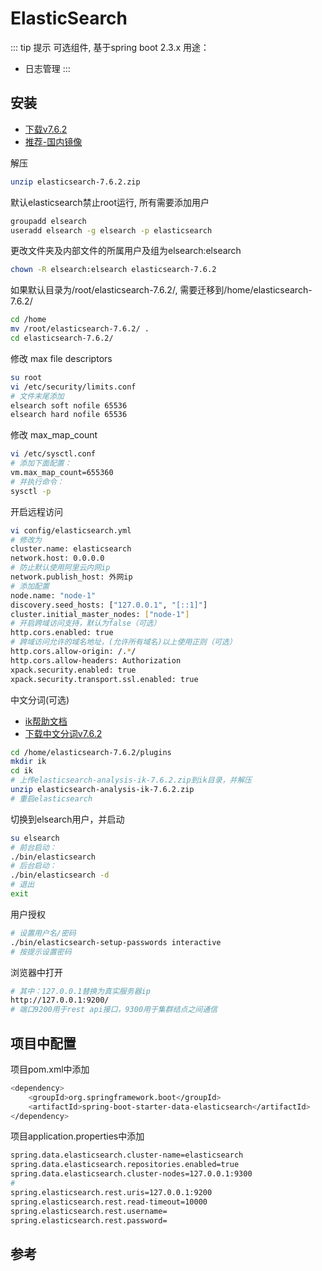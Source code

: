 # ElasticSearch

::: tip 提示
可选组件, 基于spring boot 2.3.x
用途：

* 日志管理
:::

## 安装

<!-- * [下载](https://www.elastic.co/downloads/elasticsearch) -->
<!-- * [下载v6.2](https://www.elastic.co/guide/en/elasticsearch/reference/6.2/zip-targz.html) -->
* [下载v7.6.2](https://artifacts.elastic.co/downloads/elasticsearch/elasticsearch-7.6.2-linux-x86_64.tar.gz)
* [推荐-国内镜像](https://www.newbe.pro/Mirrors/Mirrors-Elasticsearch/)

解压

```bash
unzip elasticsearch-7.6.2.zip
```

默认elasticsearch禁止root运行, 所有需要添加用户

```bash
groupadd elsearch
useradd elsearch -g elsearch -p elasticsearch
```

更改文件夹及内部文件的所属用户及组为elsearch:elsearch

```bash
chown -R elsearch:elsearch elasticsearch-7.6.2
```

如果默认目录为/root/elasticsearch-7.6.2/, 需要迁移到/home/elasticsearch-7.6.2/

```bash
cd /home
mv /root/elasticsearch-7.6.2/ .
cd elasticsearch-7.6.2/
```

修改 max file descriptors

```bash
su root
vi /etc/security/limits.conf
# 文件末尾添加
elsearch soft nofile 65536
elsearch hard nofile 65536
```

修改 max_map_count

```bash
vi /etc/sysctl.conf
# 添加下面配置：
vm.max_map_count=655360
# 并执行命令：
sysctl -p
```

开启远程访问

```bash
vi config/elasticsearch.yml
# 修改为
cluster.name: elasticsearch
network.host: 0.0.0.0
# 防止默认使用阿里云内网ip
network.publish_host: 外网ip
# 添加配置
node.name: "node-1"
discovery.seed_hosts: ["127.0.0.1", "[::1]"]
cluster.initial_master_nodes: ["node-1"]
# 开启跨域访问支持，默认为false（可选）
http.cors.enabled: true
# 跨域访问允许的域名地址，(允许所有域名)以上使用正则（可选）
http.cors.allow-origin: /.*/
http.cors.allow-headers: Authorization
xpack.security.enabled: true
xpack.security.transport.ssl.enabled: true
```

中文分词(可选)

* [ik帮助文档](https://github.com/medcl/elasticsearch-analysis-ik)
* [下载中文分词v7.6.2](https://github.com/medcl/elasticsearch-analysis-ik/releases/download/v7.6.2/elasticsearch-analysis-ik-7.6.2.zip)

```bash
cd /home/elasticsearch-7.6.2/plugins
mkdir ik
cd ik
# 上传elasticsearch-analysis-ik-7.6.2.zip到ik目录，并解压
unzip elasticsearch-analysis-ik-7.6.2.zip
# 重启elasticsearch
```

切换到elsearch用户，并启动

```bash
su elsearch
# 前台启动：
./bin/elasticsearch
# 后台启动：
./bin/elasticsearch -d
# 退出
exit
```

用户授权

```bash
# 设置用户名/密码
./bin/elasticsearch-setup-passwords interactive
# 按提示设置密码
```

浏览器中打开

```bash
# 其中：127.0.0.1替换为真实服务器ip
http://127.0.0.1:9200/
# 端口9200用于rest api接口，9300用于集群结点之间通信
```

## 项目中配置

项目pom.xml中添加

```bash
<dependency>
    <groupId>org.springframework.boot</groupId>
    <artifactId>spring-boot-starter-data-elasticsearch</artifactId>
</dependency>
```

项目application.properties中添加

```bash
spring.data.elasticsearch.cluster-name=elasticsearch
spring.data.elasticsearch.repositories.enabled=true
spring.data.elasticsearch.cluster-nodes=127.0.0.1:9300
#
spring.elasticsearch.rest.uris=127.0.0.1:9200
spring.elasticsearch.rest.read-timeout=10000
spring.elasticsearch.rest.username=
spring.elasticsearch.rest.password=
```

## 参考
